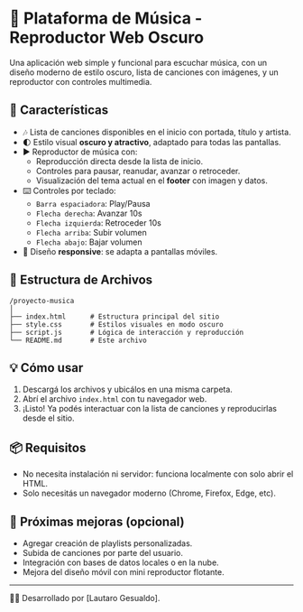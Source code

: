 # 🎵 Plataforma de Música - Reproductor Web Oscuro

Una aplicación web simple y funcional para escuchar música, con un diseño moderno de estilo oscuro, lista de canciones con imágenes, y un reproductor con controles multimedia.

## 🚀 Características

- 🎶 Lista de canciones disponibles en el inicio con portada, título y artista.
- 🌓 Estilo visual **oscuro y atractivo**, adaptado para todas las pantallas.
- ▶️ Reproductor de música con:
  - Reproducción directa desde la lista de inicio.
  - Controles para pausar, reanudar, avanzar o retroceder.
  - Visualización del tema actual en el **footer** con imagen y datos.
- ⌨️ Controles por teclado:
  - `Barra espaciadora`: Play/Pausa
  - `Flecha derecha`: Avanzar 10s
  - `Flecha izquierda`: Retroceder 10s
  - `Flecha arriba`: Subir volumen
  - `Flecha abajo`: Bajar volumen
- 📱 Diseño **responsive**: se adapta a pantallas móviles.

## 📁 Estructura de Archivos

```
/proyecto-musica
│
├── index.html      # Estructura principal del sitio
├── style.css       # Estilos visuales en modo oscuro
├── script.js       # Lógica de interacción y reproducción
└── README.md       # Este archivo
```

## 💡 Cómo usar

1. Descargá los archivos y ubicálos en una misma carpeta.
2. Abrí el archivo `index.html` con tu navegador web.
3. ¡Listo! Ya podés interactuar con la lista de canciones y reproducirlas desde el sitio.

## 📦 Requisitos

- No necesita instalación ni servidor: funciona localmente con solo abrir el HTML.
- Solo necesitás un navegador moderno (Chrome, Firefox, Edge, etc).

## 🎯 Próximas mejoras (opcional)

- Agregar creación de playlists personalizadas.
- Subida de canciones por parte del usuario.
- Integración con bases de datos locales o en la nube.
- Mejora del diseño móvil con mini reproductor flotante.

---

👨‍💻 Desarrollado por [Lautaro Gesualdo].
